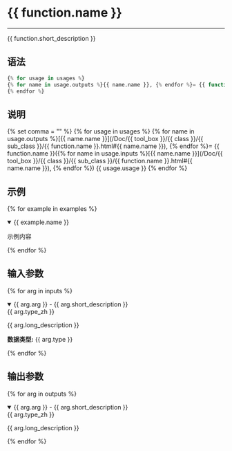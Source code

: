 # {{ function.name }}
---
{{ function.short_description }}

## 语法

```julia
{% for usage in usages %}
{% for name in usage.outputs %}{{ name.name }}, {% endfor %}= {{ function.name }}({% for name in usage.inputs %}{{ name.name }}, {% endfor %})
{% endfor %}
```

## 说明
{% set comma = "" %} 
{% for usage in usages %}
{% for name in usage.outputs %}[{{ name.name }}](/Doc/{{ tool_box }}/{{ class }}/{{ sub_class }}/{{ function.name }}.html#{{ name.name }}), {% endfor %}= {{ function.name }}({% for name in usage.inputs %}[{{ name.name }}](/Doc/{{ tool_box }}/{{ class }}/{{ sub_class }}/{{ function.name }}.html#{{ name.name }}), {% endfor %}) {{ usage.usage }}
{% endfor %}
## 示例
{% for example in examples %}
<div id="{{ example.name }}" class="jump-target"></div>
<div class="details-box">
<details open>
<summary>{{ example.name }}</summary>
</details>
<div class="details-content">

示例内容

  </div>
</div>
{% endfor %}

## 输入参数
{% for arg in inputs %}
<div id="{{ arg.arg }}" class="jump-target"></div>
<div class="details-box">
<details open>
<summary>{{ arg.arg }} - {{ arg.short_description }}<div>{{ arg.type_zh }}</div></summary>
</details>
<div class="details-content">

{{ arg.long_description }}

**数据类型:**  {{ arg.type }}

  </div>
</div>
{% endfor %}

## 输出参数
{% for arg in outputs %}
<div id="{{ arg.arg }}" class="jump-target"></div>
<div class="details-box">
<details open>
<summary>{{ arg.arg }} - {{ arg.short_description }}<div>{{ arg.type_zh }}</div></summary>
</details>
<div class="details-content">

{{ arg.long_description }}

  </div>
</div>
{% endfor %}
